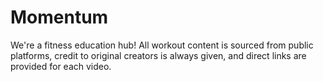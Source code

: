 # Momentum

We're a fitness education hub! All workout content is sourced from public platforms, credit to original creators is always given, and direct links are provided for each video.

